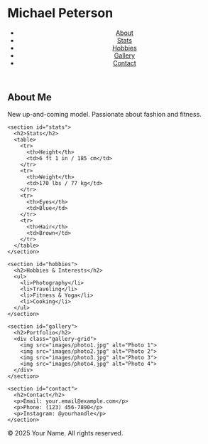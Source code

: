 # Michael Peterson
  <header>
    <nav>
      <ul>
        <li><a href="#about">About</a></li>
        <li><a href="#stats">Stats</a></li>
        <li><a href="#hobbies">Hobbies</a></li>
        <li><a href="#gallery">Gallery</a></li>
        <li><a href="#contact">Contact</a></li>
      </ul>
    </nav>
    <div class="hero">
    </div>
  </header>

  <main>
    <section id="about">
      <h2>About Me</h2>
      <p>New up-and-coming model. Passionate about fashion and fitness.</p>
    </section>

    <section id="stats">
      <h2>Stats</h2>
      <table>
        <tr>
          <th>Height</th>
          <td>6 ft 1 in / 185 cm</td>
        </tr>
        <tr>
          <th>Weight</th>
          <td>170 lbs / 77 kg</td>
        </tr>
        <tr>
          <th>Eyes</th>
          <td>Blue</td>
        </tr>
        <tr>
          <th>Hair</th>
          <td>Brown</td>
        </tr>
      </table>
    </section>

    <section id="hobbies">
      <h2>Hobbies & Interests</h2>
      <ul>
        <li>Photography</li>
        <li>Traveling</li>
        <li>Fitness & Yoga</li>
        <li>Cooking</li>
      </ul>
    </section>

    <section id="gallery">
      <h2>Portfolio</h2>
      <div class="gallery-grid">
        <img src="images/photo1.jpg" alt="Photo 1">
        <img src="images/photo2.jpg" alt="Photo 2">
        <img src="images/photo3.jpg" alt="Photo 3">
        <img src="images/photo4.jpg" alt="Photo 4">
      </div>
    </section>

    <section id="contact">
      <h2>Contact</h2>
      <p>Email: your.email@example.com</p>
      <p>Phone: (123) 456-7890</p>
      <p>Instagram: @yourhandle</p>
    </section>
  </main>

  <footer>
    <p>© 2025 Your Name. All rights reserved.</p>
  </footer>

</body>
</html>
